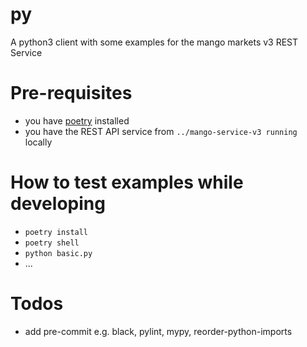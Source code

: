 # py
A python3 client with some examples for the mango markets v3 REST Service

# Pre-requisites
* you have [poetry](https://python-poetry.org/docs/#installation) installed
* you have the REST API service from `../mango-service-v3 running` locally


# How to test examples while developing
* `poetry install`
* `poetry shell`
* `python basic.py`
* ...

# Todos
* add pre-commit e.g. black, pylint, mypy, reorder-python-imports 
